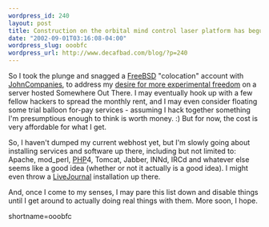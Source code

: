 ```yaml
--- 
wordpress_id: 240
layout: post
title: Construction on the orbital mind control laser platform has begun
date: "2002-09-01T03:16:08-04:00"
wordpress_slug: ooobfc
wordpress_url: http://www.decafbad.com/blog/?p=240
---
```

<p>So I took the plunge and snagged a <a href="http://www.decafbad.com/twiki/bin/view/Main/FreeBSD">FreeBSD</a> "colocation" account with <a href="http://www.johncompanies.com/collocation/freebsd/index.html">JohnCompanies</a>, to address my <a href="http://www.decafbad.com/news_archives/000252.phtml">desire for more experimental freedom</a> on a server hosted Somewhere Out There.  I may eventually hook up with a few fellow hackers to spread the monthly rent, and I may even consider floating some trial balloon for-pay services - assuming I hack together something I'm presumptious enough to think is worth money.  :)  But for now, the cost is very affordable for what I get.</p>
<p>So, I haven't dumped my current webhost yet, but I'm slowly going about installing services and software up there, including but not limited to: Apache, mod_perl, <a href="http://www.decafbad.com/twiki/bin/view/Main/PHP">PHP</a>4, Tomcat, Jabber, INNd, IRCd and whatever else seems like a good idea (whether or not it actually is a good idea).  I might even throw a <a href="http://www.decafbad.com/twiki/bin/view/Main/LiveJournal">LiveJournal</a> installation up there.</p>
<p>And, once I come to my senses, I may pare this list down and disable things until I get around to actually doing real things with them.  More soon, I hope.</p>
<!--more-->
shortname=ooobfc
